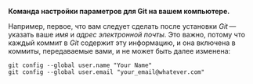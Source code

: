 **Команда настройки параметров для Git на вашем компьютере.**


Например, первое, что вам следует сделать после установки *Git* — указать ваше *имя* и *адрес электронной почты*. Это важно, потому что каждый коммит в *Git* содержит эту информацию, и она включена в коммиты, передаваемые вами, и не может быть далее изменена:

```=markdown
git config --global user.name "Your Name"
git config --global user.email "your_email@whatever.com"
``````